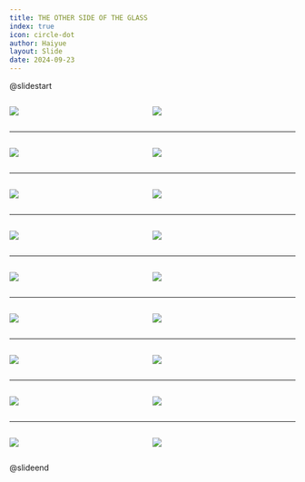 ```yaml
---
title: THE OTHER SIDE OF THE GLASS
index: true
icon: circle-dot
author: Haiyue
layout: Slide
date: 2024-09-23
---
```

 
@slidestart

<div style="display:flex">
<div style="flex:1">

![](/reading/english/Level-W/THE%20OTHER%20SIDE%20OF%20THE%20GLASS/001.webp)
</div>
<div style="flex:1">

![](/reading/english/Level-W/THE%20OTHER%20SIDE%20OF%20THE%20GLASS/002.webp)
</div>
</div>

---

<div style="display:flex">
<div style="flex:1">

![](/reading/english/Level-W/THE%20OTHER%20SIDE%20OF%20THE%20GLASS/003.webp)
</div>
<div style="flex:1">

![](/reading/english/Level-W/THE%20OTHER%20SIDE%20OF%20THE%20GLASS/004.webp)
</div>
</div>

---

<div style="display:flex">
<div style="flex:1">

![](/reading/english/Level-W/THE%20OTHER%20SIDE%20OF%20THE%20GLASS/005.webp)
</div>
<div style="flex:1">

![](/reading/english/Level-W/THE%20OTHER%20SIDE%20OF%20THE%20GLASS/006.webp)
</div>
</div>

---

<div style="display:flex">
<div style="flex:1">

![](/reading/english/Level-W/THE%20OTHER%20SIDE%20OF%20THE%20GLASS/007.webp)
</div>
<div style="flex:1">

![](/reading/english/Level-W/THE%20OTHER%20SIDE%20OF%20THE%20GLASS/008.webp)
</div>
</div>

---

<div style="display:flex">
<div style="flex:1">

![](/reading/english/Level-W/THE%20OTHER%20SIDE%20OF%20THE%20GLASS/009.webp)
</div>
<div style="flex:1">

![](/reading/english/Level-W/THE%20OTHER%20SIDE%20OF%20THE%20GLASS/010.webp)
</div>
</div>

---

<div style="display:flex">
<div style="flex:1">

![](/reading/english/Level-W/THE%20OTHER%20SIDE%20OF%20THE%20GLASS/011.webp)
</div>
<div style="flex:1">

![](/reading/english/Level-W/THE%20OTHER%20SIDE%20OF%20THE%20GLASS/012.webp)
</div>
</div>

---

<div style="display:flex">
<div style="flex:1">

![](/reading/english/Level-W/THE%20OTHER%20SIDE%20OF%20THE%20GLASS/013.webp)
</div>
<div style="flex:1">

![](/reading/english/Level-W/THE%20OTHER%20SIDE%20OF%20THE%20GLASS/014.webp)
</div>
</div>

---

<div style="display:flex">
<div style="flex:1">

![](/reading/english/Level-W/THE%20OTHER%20SIDE%20OF%20THE%20GLASS/015.webp)
</div>
<div style="flex:1">

![](/reading/english/Level-W/THE%20OTHER%20SIDE%20OF%20THE%20GLASS/016.webp)
</div>
</div>

---

<div style="display:flex">
<div style="flex:1">

![](/reading/english/Level-W/THE%20OTHER%20SIDE%20OF%20THE%20GLASS/017.webp)
</div>
<div style="flex:1">

![](/reading/english/Level-W/THE%20OTHER%20SIDE%20OF%20THE%20GLASS/018.webp)
</div>
</div>

@slideend